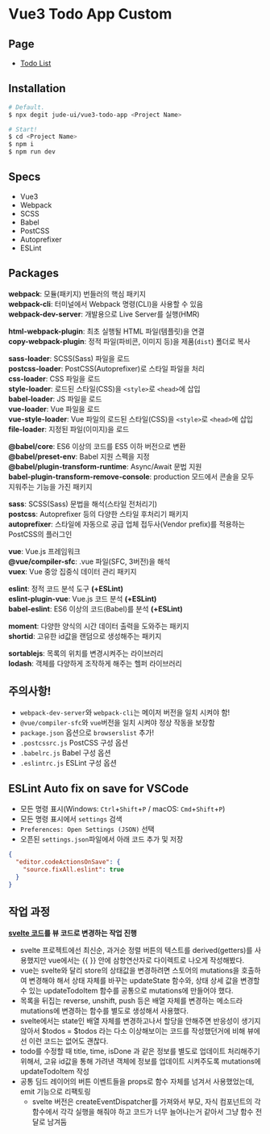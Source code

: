 # Vue3 Todo App Custom

## Page
- [Todo List](https://jude-ui.github.io/vue3-todo-app-custom/)
## Installation

```bash
# Default.
$ npx degit jude-ui/vue3-todo-app <Project Name>

# Start!
$ cd <Project Name>
$ npm i
$ npm run dev
```

## Specs

- Vue3
- Webpack
- SCSS
- Babel
- PostCSS
- Autoprefixer
- ESLint

## Packages

__webpack__: 모듈(패키지) 번들러의 핵심 패키지<br>
__webpack-cli__: 터미널에서 Webpack 명령(CLI)을 사용할 수 있음<br>
__webpack-dev-server__: 개발용으로 Live Server를 실행(HMR)<br>

__html-webpack-plugin__: 최초 실행될 HTML 파일(템플릿)을 연결<br>
__copy-webpack-plugin__: 정적 파일(파비콘, 이미지 등)을 제품(`dist`) 폴더로 복사<br>

__sass-loader__: SCSS(Sass) 파일을 로드<br>
__postcss-loader__: PostCSS(Autoprefixer)로 스타일 파일을 처리<br>
__css-loader__: CSS 파일을 로드<br>
__style-loader__: 로드된 스타일(CSS)을 `<style>`로 `<head>`에 삽입<br>
__babel-loader__: JS 파일을 로드<br>
__vue-loader__: Vue 파일을 로드<br>
__vue-style-loader__: Vue 파일의 로드된 스타일(CSS)을 `<style>`로 `<head>`에 삽입<br>
__file-loader__: 지정된 파일(이미지)을 로드<br>

__@babel/core__: ES6 이상의 코드를 ES5 이하 버전으로 변환<br>
__@babel/preset-env__: Babel 지원 스펙을 지정<br>
__@babel/plugin-transform-runtime__: Async/Await 문법 지원<br>
__babel-plugin-transform-remove-console__: production 모드에서 콘솔을 모두 지워주는 기능을 가진 패키지<br>

__sass__: SCSS(Sass) 문법을 해석(스타일 전처리기)<br>
__postcss__: Autoprefixer 등의 다양한 스타일 후처리기 패키지<br>
__autoprefixer__: 스타일에 자동으로 공급 업체 접두사(Vendor prefix)를 적용하는 PostCSS의 플러그인<br>

__vue__: Vue.js 프레임워크<br>
__@vue/compiler-sfc__: .vue 파일(SFC, 3버전)을 해석<br>
__vuex__: Vue 중앙 집중식 데이터 관리 패키지<br>

__eslint__: 정적 코드 분석 도구 __(+ESLint)__<br>
__eslint-plugin-vue__: Vue.js 코드 분석 __(+ESLint)__<br>
__babel-eslint__: ES6 이상의 코드(Babel)를 분석 __(+ESLint)__<br>

__moment__: 다양한 양식의 시간 데이터 출력을 도와주는 패키지<br>
__shortid__: 고유한 id값을 랜덤으로 생성해주는 패키지<br>

__sortablejs__: 목록의 위치를 변경시켜주는 라이브러리<br>
__lodash__: 객체를 다양하게 조작하게 해주는 헬퍼 라이브러리<br>

## 주의사항!

- `webpack-dev-server`와 `webpack-cli`는 메이저 버전을 일치 시켜야 함!<br>
- `@vue/compiler-sfc`와 `vue`버전을 일치 시켜야 정상 작동을 보장함<br>
- `package.json` 옵션으로 `browserslist` 추가!<br>
- `.postcssrc.js` PostCSS 구성 옵션<br>
- `.babelrc.js` Babel 구성 옵션<br>
- `.eslintrc.js` ESLint 구성 옵션<br>

## ESLint Auto fix on save for VSCode

- 모든 명령 표시(Windows: `Ctrl`+`Shift`+`P` / macOS: `Cmd`+`Shift`+`P`)
- 모든 명령 표시에서 `settings` 검색
- `Preferences: Open Settings (JSON)` 선택
- 오픈된 `settings.json`파일에서 아래 코드 추가 및 저장

```json
{
  "editor.codeActionsOnSave": {
    "source.fixAll.eslint": true
  }
}
```

## 작업 과정

__[svelte 코드](https://github.com/jude-ui/svelte-todo-app-custom)를 뷰 코드로 변경하는 작업 진행__

- svelte 프로젝트에선 최신순, 과거순 정렬 버튼의 텍스트를 derived(getters)를 사용했지만 vue에서는 {{ }} 안에 삼항연산자로 다이렉트로 나오게 작성해봤다.
- vue는 svelte와 달리 store의 상태값을 변경하려면 스토어의 mutations을 호출하여 변경해야 해서 상태 자체를 바꾸는 updateState 함수와, 상태 상세 값을 변경할 수 있는 updateTodoItem 함수를 공통으로 mutations에 만들어야 했다.
- 목록을 뒤집는 reverse, unshift, push 등은 배열 자체를 변경하는 메소드라 mutations에 변경하는 함수를 별도로 생성해서 사용했다.
- svelte에서는 state인 배열 자체를 변경하고나서 할당을 안해주면 반응성이 생기지 않아서 $todos = $todos 라는 다소 이상해보이는 코드를 작성했던거에 비해 뷰에선 이런 코드는 없어도 괜찮다.
- todo를 수정할 때 title, time, isDone 과 같은 정보를 별도로 업데이트 처리해주기 위해서, 고유 id값을 통해 가려낸 객체에 정보를 업데이트 시켜주도록 mutations에 updateTodoItem 작성
- 공통 딤드 레이어의 버튼 이벤트들을 props로 함수 자체를 넘겨서 사용했었는데, emit 기능으로 리팩토링
  - svelte 버전은 createEventDispatcher를 가져와서 부모, 자식 컴포넌트의 각 함수에서 각각 실행을 해줘야 하고 코드가 너무 늘어나는거 같아서 그냥 함수 전달로 남겨둠